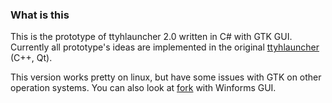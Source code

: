 ### What is this

This is the prototype of ttyhlauncher 2.0 written in C# with GTK GUI.
Currently all prototype's ideas are implemented in the
original [ttyhlauncher](https://github.com/dngulin/ttyhlauncher) (C++, Qt).

This version works pretty on linux, but have some issues with GTK on other operation systems.
You can also look at [fork](https://github.com/disba1ancer/ttyhlauncher2) with Winforms GUI.